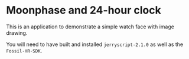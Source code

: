 # Moonphase and 24-hour clock

This is an application to demonstrate a simple watch face with image drawing.

You will need to have built and installed `jerryscript-2.1.0` as well as the `Fossil-HR-SDK`.

